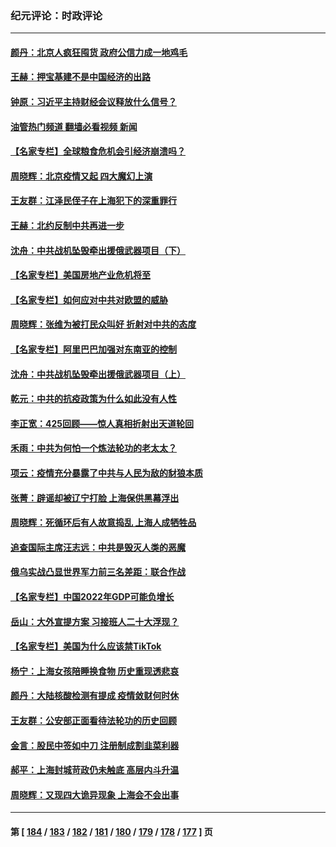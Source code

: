 ### 纪元评论：时政评论
---
#### [颜丹：北京人疯狂囤货 政府公信力成一地鸡毛](../../pages/nsc1025/n13721938.md?04280330) 
#### [王赫：押宝基建不是中国经济的出路](../../pages/nsc1025/n13721532.md?04280330) 
#### [钟原：习近平主持财经会议释放什么信号？](../../pages/nsc1025/n13721336.md?04280330) 
#### [油管热门频道 翻墙必看视频 新闻](ok?04280330)
#### [【名家专栏】全球粮食危机会引经济崩溃吗？](../../pages/nsc1025/n13721031.md?04280330) 
#### [周晓辉：北京疫情又起  四大魔幻上演](../../pages/nsc1025/n13721195.md?04280330) 
#### [王友群：江泽民侄子在上海犯下的深重罪行](../../pages/nsc1025/n13720477.md?04280330) 
#### [王赫：北约反制中共再进一步](../../pages/nsc1025/n13720643.md?04280330) 
#### [沈舟：中共战机坠毁牵出援俄武器项目（下）](../../pages/nsc1025/n13720613.md?04280330) 
#### [【名家专栏】美国房地产业危机将至](../../pages/nsc1025/n13720263.md?04280330) 
#### [【名家专栏】如何应对中共对欧盟的威胁](../../pages/nsc1025/n13719250.md?04280330) 
#### [周晓辉：张维为被打民众叫好 折射对中共的态度](../../pages/nsc1025/n13720432.md?04280330) 
#### [【名家专栏】阿里巴巴加强对东南亚的控制](../../pages/nsc1025/n13720244.md?04280330) 
#### [沈舟：中共战机坠毁牵出援俄武器项目（上）](../../pages/nsc1025/n13719840.md?04280330) 
#### [乾元：中共的抗疫政策为什么如此没有人性](../../pages/nsc1025/n13719950.md?04280330) 
#### [李正宽：425回顾——惊人真相折射出天道轮回](../../pages/nsc1025/n13719646.md?04280330) 
#### [禾雨：中共为何怕一个炼法轮功的老太太？](../../pages/nsc1025/n13719667.md?04280330) 
#### [项云：疫情充分暴露了中共与人民为敌的豺狼本质](../../pages/nsc1025/n13719644.md?04280330) 
#### [张菁：辟谣却被辽宁打脸 上海保供黑幕浮出](../../pages/nsc1025/n13719500.md?04280330) 
#### [周晓辉：死循环后有人故意捣乱 上海人成牺牲品](../../pages/nsc1025/n13719520.md?04280330) 
#### [追查国际主席汪志远：中共是毁灭人类的恶魔](../../pages/nsc1025/n13719528.md?04280330) 
#### [俄乌实战凸显世界军力前三名差距：联合作战](../../pages/nsc1025/n13718760.md?04280330) 
#### [【名家专栏】中国2022年GDP可能负增长](../../pages/nsc1025/n13718525.md?04280330) 
#### [岳山：大外宣提方案 习接班人二十大浮现？](../../pages/nsc1025/n13718580.md?04280330) 
#### [【名家专栏】美国为什么应该禁TikTok](../../pages/nsc1025/n13718106.md?04280330) 
#### [杨宁：上海女孩陪睡换食物 历史重现透悲哀](../../pages/nsc1025/n13718632.md?04280330) 
#### [颜丹：大陆核酸检测有提成 疫情敛财何时休](../../pages/nsc1025/n13718616.md?04280330) 
#### [王友群：公安部正面看待法轮功的历史回顾](../../pages/nsc1025/n13718065.md?04280330) 
#### [金言：股民中签如中刀 注册制成割韭菜利器](../../pages/nsc1025/n13718103.md?04280330) 
#### [郝平：上海封城苛政仍未触底 高层内斗升温](../../pages/nsc1025/n13718046.md?04280330) 
#### [周晓辉：又现四大诡异现象 上海会不会出事](../../pages/nsc1025/n13717880.md?04280330) 

---
#### 第 [ [184](./184.md?04280330) / [183](./183.md?04280330) / [182](./182.md?04280330) / [181](./181.md?04280330) / [180](./180.md?04280330) / [179](./179.md?04280330) / [178](./178.md?04280330) / [177](./177.md?04280330) ] 页
